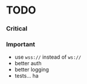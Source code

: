 # TODO

### Critical

### Important

* use `wss://` instead of `ws://`
* better auth
* better logging
* tests... ha